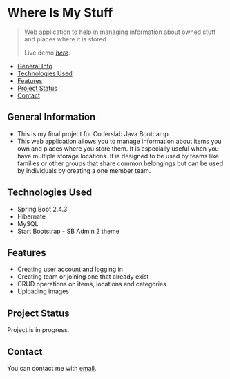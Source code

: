 # Where Is My Stuff
> Web application to help in managing information about owned stuff and places where it is stored.
> 
> Live demo [_here_](https://where-is-my-stuff.herokuapp.com).

* [General Info](#general-information)
* [Technologies Used](#technologies-used)
* [Features](#features)
* [Project Status](#project-status)
* [Contact](#contact)


## General Information
- This is my final project for Coderslab Java Bootcamp.
- This web application allows you to manage information about items you own and places where you store them.
It is especially useful when you have multiple storage locations.
It is designed to be used by teams like families or other groups that share common belongings but can be used by individuals by creating a one member team.

## Technologies Used
- Spring Boot 2.4.3
- Hibernate
- MySQL
- Start Bootstrap - SB Admin 2 theme


## Features

- Creating user account and logging in 
- Creating team or joining one that already exist
- CRUD operations on items, locations and categories
- Uploading images


## Project Status
Project is in progress.


## Contact
You can contact me with [email](mailto:kamilszelag86@gmail.com).
